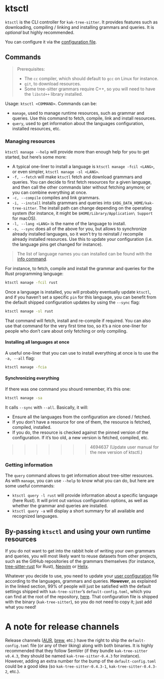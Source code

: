 # ktsctl

`ktsctl` is the CLI controller for `kak-tree-sitter`. It provides features such as downloading, compiling / linking and
installing grammars and queries. It is _optional_ but highly recommended.

You can configure it via the [configuration file](configuration.md).

## Commands

> Prerequisites:
>
> - The `cc` compiler, which should default to `gcc` on Linux for instance.
> - `git`, to download resources.
> - Some tree-sitter grammars require C++, so you will need to have the `libstd++` library installed.

Usage: `ktsctl <COMMAND>`. Commands can be:

- `manage`, used to manage runtime resources, such as grammar and queries. Use this command to fetch, compile, link
  and install resources.
- `query`, used to get information about the languages configuration, installed resources, etc.

### Managing resources

`ktsctl manage --help` will provide more than enough help for you to get started, but here’s some more:

- A typical one-liner to install a language is `ktsctl manage -fcil <LANG>`, or even simpler,
  `ktsctl manage -sl <LANG>`.
- `-f, --fetch` will make `ktsctl` fetch and download grammars and queries. You can decide to first fetch resources for
  a given language, and then call the other commands later without fetching anymore; or you can combine everything at
  once.
- `-c, --compile` compiles and link grammars.
- `-i, --install` installs grammars and queries into `$XDG_DATA_HOME/kak-tree-sitter`. The install path can change
  depending on the operating system (for instance, it might be `$HOME/Library/Application\ Support` for macOS).
- `-l, --lang <LANG>` is the name of the language to install.
- `-s, --sync` does all of the above for you, but allows to synchronize already installed languages, so it won’t try
  to reinstall / recompile already installed resources. Use this to update your configuration (i.e. the language pins
  get changed for instance).

> The list of language names you can installed can be found with the [info command](#getting-information).

For instance, to fetch, compile and install the grammar and queries for the Rust programming language:

```sh
ktsctl manage -fcil rust
```

Once a language is installed, you will probably eventually update `ktsctl`, and if you haven’t set a specific `pin` for
this language, you can benefit from the default shipped configuration updates by using the `--sync` flag:

```sh
ktsctl manage -sl rust
```

That command will fetch, install and re-compile if required. You can also use that command for the very first time too,
so it’s a nice one-liner for people who don’t care about only fetching or only compiling.

#### Installing all languages at once

A useful one-liner that you can use to install everything at once is to use the `-a, --all` flag:

```bash
ktsctl manage -fcia
```

#### Synchronizing everything

If there was one command you shourd remember, it’s this one:

```sh
ktsctl manage -sa
```

It calls `--sync` with `--all`. Basically, it will:

- Ensure all the languages from the configuration are cloned / fetched.
- If you don’t have a resource for one of them, the resource is fetched, compiled, installed.
- If you do, the resource is checked against the pinned version of the configuration. If it’s too old, a new version
  is fetched, compiled, etc.

>>>>>>> 4694637 (Update user manual for the new version of ktsctl.)
### Getting information

The `query` command allows to get information about tree-sitter resources. As with `manage`, you can use `--help` to
know what you can do, but here are some useful commands:

- `ktsctl query -l rust` will provide information about a specific language (here Rust). It will print out various
  configuration options, as well as whether the grammar and queries are installed.
- `ktsctl query -a` will display a short summary for all available and recognized languages.

## By-passing `ktsctl` and using your own runtime resources

If you do not want to get into the rabbit hole of writing your own grammars and queries, you will most likely want to
reuse datasets from other projects, such as the GitHub repositories of the grammars themselves (for instance,
[tree-sitter-rust] for Rust), [Neovim] or [Helix].

Whatever you decide to use, you need to update your [user configuration](configuration.md) file according to the
languages, grammars and queries. **However**, as explained in the linked section, 99% of people will just be satisfied
with the default settings shipped with `kak-tree-sitter`’s `default-config.toml`, which you can find at the root of the
repository, [here](https://github.com/hadronized/kak-tree-sitter/blob/master/default-config.toml). That configuration
file is shipped with the binary (`kak-tree-sitter`), so you do not need to copy it; just add what you need!

# A note for release channels

Release channels ([AUR], [brew], etc.) have the right to ship the `default-config.toml` file (or any of their liking)
along with both binaries. It is highly recommended that they follow SemVer (if they bundle `kak-tree-sitter v0.4.3`,
they should be named `kak-tree-sitter-0.4.3` for instance). However, adding an extra number for the bump of the
`default-config.toml` could be a good idea (so `kak-tree-sitter-0.4.3-1`, `kak-tree-sitter-0.4.3-2`, etc.).

[tree-sitter-rust]: https://github.com/tree-sitter/tree-sitter-rust/tree/master/queries
[Neovim]: https://github.com/nvim-treesitter/nvim-treesitter/tree/master/queries
[Helix]: https://github.com/helix-editor/helix/tree/master/runtime/queries
[AUR]: https://aur.archlinux.org
[brew]: https://brew.sh
